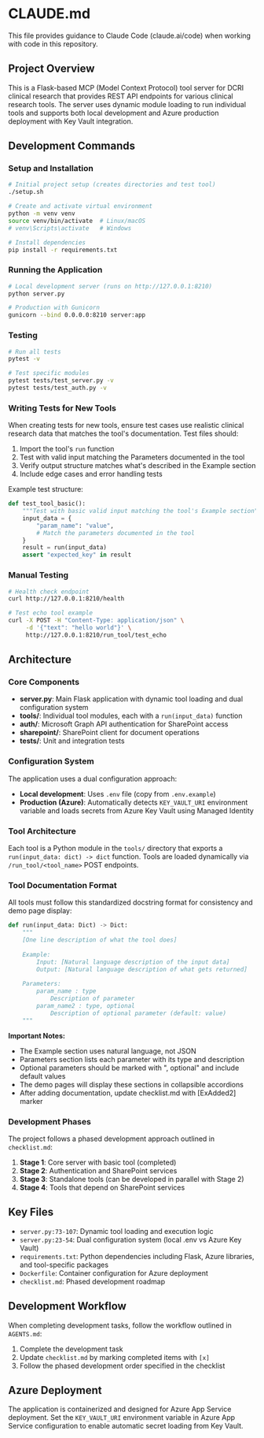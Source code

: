 # CLAUDE.md

This file provides guidance to Claude Code (claude.ai/code) when working with code in this repository.

## Project Overview

This is a Flask-based MCP (Model Context Protocol) tool server for DCRI clinical research that provides REST API endpoints for various clinical research tools. The server uses dynamic module loading to run individual tools and supports both local development and Azure production deployment with Key Vault integration.

## Development Commands

### Setup and Installation
```bash
# Initial project setup (creates directories and test tool)
./setup.sh

# Create and activate virtual environment
python -m venv venv
source venv/bin/activate  # Linux/macOS
# venv\Scripts\activate   # Windows

# Install dependencies
pip install -r requirements.txt
```

### Running the Application
```bash
# Local development server (runs on http://127.0.0.1:8210)
python server.py

# Production with Gunicorn
gunicorn --bind 0.0.0.0:8210 server:app
```

### Testing
```bash
# Run all tests
pytest -v

# Test specific modules
pytest tests/test_server.py -v
pytest tests/test_auth.py -v
```

### Writing Tests for New Tools
When creating tests for new tools, ensure test cases use realistic clinical research data that matches the tool's documentation. Test files should:
1. Import the tool's `run` function
2. Test with valid input matching the Parameters documented in the tool
3. Verify output structure matches what's described in the Example section
4. Include edge cases and error handling tests

Example test structure:
```python
def test_tool_basic():
    """Test with basic valid input matching the tool's Example section"""
    input_data = {
        "param_name": "value",
        # Match the parameters documented in the tool
    }
    result = run(input_data)
    assert "expected_key" in result
```

### Manual Testing
```bash
# Health check endpoint
curl http://127.0.0.1:8210/health

# Test echo tool example
curl -X POST -H "Content-Type: application/json" \
     -d '{"text": "hello world"}' \
     http://127.0.0.1:8210/run_tool/test_echo
```

## Architecture

### Core Components
- **server.py**: Main Flask application with dynamic tool loading and dual configuration system
- **tools/**: Individual tool modules, each with a `run(input_data)` function
- **auth/**: Microsoft Graph API authentication for SharePoint access
- **sharepoint/**: SharePoint client for document operations
- **tests/**: Unit and integration tests

### Configuration System
The application uses a dual configuration approach:
- **Local development**: Uses `.env` file (copy from `.env.example`)
- **Production (Azure)**: Automatically detects `KEY_VAULT_URI` environment variable and loads secrets from Azure Key Vault using Managed Identity

### Tool Architecture
Each tool is a Python module in the `tools/` directory that exports a `run(input_data: dict) -> dict` function. Tools are loaded dynamically via `/run_tool/<tool_name>` POST endpoints.

### Tool Documentation Format
All tools must follow this standardized docstring format for consistency and demo page display:

```python
def run(input_data: Dict) -> Dict:
    """
    [One line description of what the tool does]
    
    Example:
        Input: [Natural language description of the input data]
        Output: [Natural language description of what gets returned]
    
    Parameters:
        param_name : type
            Description of parameter
        param_name2 : type, optional
            Description of optional parameter (default: value)
    """
```

**Important Notes:**
- The Example section uses natural language, not JSON
- Parameters section lists each parameter with its type and description
- Optional parameters should be marked with ", optional" and include default values
- The demo pages will display these sections in collapsible accordions
- After adding documentation, update checklist.md with [ExAdded2] marker

### Development Phases
The project follows a phased development approach outlined in `checklist.md`:
1. **Stage 1**: Core server with basic tool (completed)
2. **Stage 2**: Authentication and SharePoint services
3. **Stage 3**: Standalone tools (can be developed in parallel with Stage 2)
4. **Stage 4**: Tools that depend on SharePoint services

## Key Files
- `server.py:73-107`: Dynamic tool loading and execution logic
- `server.py:23-54`: Dual configuration system (local .env vs Azure Key Vault)
- `requirements.txt`: Python dependencies including Flask, Azure libraries, and tool-specific packages
- `Dockerfile`: Container configuration for Azure deployment
- `checklist.md`: Phased development roadmap

## Development Workflow
When completing development tasks, follow the workflow outlined in `AGENTS.md`:
1. Complete the development task
2. Update `checklist.md` by marking completed items with `[x]`
3. Follow the phased development order specified in the checklist

## Azure Deployment
The application is containerized and designed for Azure App Service deployment. Set the `KEY_VAULT_URI` environment variable in Azure App Service configuration to enable automatic secret loading from Key Vault.